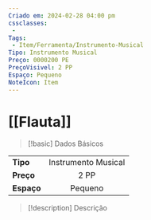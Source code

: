 ```yaml
---
Criado em: 2024-02-28 04:00 pm
cssclasses:
 - 
Tags:
 - Item/Ferramenta/Instrumento-Musical
Tipo: Instrumento Musical
Preço: 0000200 PE
PreçoVisivel: 2 PP
Espaço: Pequeno
NoteIcon: Item
---
```

# [[Flauta]]

> [!basic] Dados Básicos
> 
|            |     |
| ---------- |:---:|
| **Tipo**   |  Instrumento Musical   |
| **Preço**  |  2 PP   |
| **Espaço** |   Pequeno   |
>
 
> [!description] Descrição
> 
>
